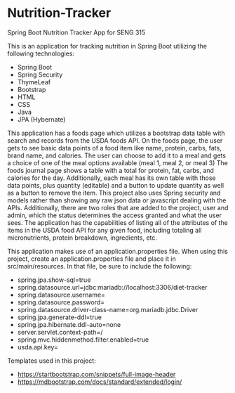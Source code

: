 # Nutrition-Tracker
Spring Boot Nutrition Tracker App for SENG 315

This is an application for tracking nutrition in Spring Boot utilizing the following technologies:
* Spring Boot
* Spring Security
* ThymeLeaf
* Bootstrap
* HTML
* CSS
* Java
* JPA (Hybernate)

This application has a foods page which utilizes a bootstrap data table with search and records from the USDA foods API. 
On the foods page, the user gets to see basic data points of a food item like name, protein, carbs, fats, brand name, and calories. The user can choose to add it to a meal and gets a choice of one of the meal options available (meal 1, meal 2, or meal 3)
The foods journal page shows a table with a total for protein, fat, carbs, and calories for the day. Additionally, each meal has its own table with those data points, plus quantity (editable) and a button to update quantity as well as a button to remove the item.
This project also uses Spring security and models rather than showing any raw json data or javascript dealing with the APIs.  Additionally, there are two roles that are added to the project, user and admin, which the status determines the access granted and what the user sees.
The application has the capabilities of listing all of the attributes of the items in the USDA food API for any given food, including totaling all micronutrients, protein breakdown, ingredients, etc. 

This application makes use of an application.properties file.  When using this project, create an application.properties file and place it in src/main/resources.
In that file, be sure to include the following:
* spring.jpa.show-sql=true
* spring.datasource.url=jdbc:mariadb://localhost:3306/diet-tracker
* spring.datasource.username=
* spring.datasource.password=
* spring.datasource.driver-class-name=org.mariadb.jdbc.Driver
* spring.jpa.generate-ddl=true
* spring.jpa.hibernate.ddl-auto=none
* server.servlet.context-path=/
* spring.mvc.hiddenmethod.filter.enabled=true
* usda.api.key=

Templates used in this project:
* https://startbootstrap.com/snippets/full-image-header
* https://mdbootstrap.com/docs/standard/extended/login/
